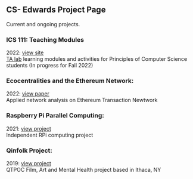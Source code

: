 ## CS- Edwards Project Page
Current and ongoing projects.

### ICS 111: Teaching Modules
2022: [view site](https://bit.ly/3Gkfad2) <br>
[TA lab](https://bit.ly/3lHUT7S) learning modules and activities for Principles of Computer Science students
(In progress for Fall 2022)

### Ecocentralities and the Ethereum Network:
2022: [view paper](https://bit.ly/3PEtHVn)<br>
Applied network analysis on Ethereum Transaction Newtwork

### Raspberry Pi Parallel Computing:
2021: [view project](https://bit.ly/39SJcsz)<br>
Independent RPi computing project

### Qinfolk Project:
2019: [view project](https://bit.ly/3wUp01k)<br>
QTPOC Film, Art and Mental Health project based in Ithaca, NY
